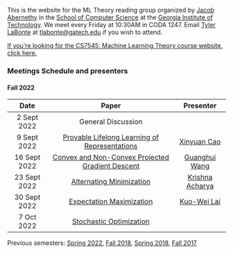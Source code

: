 This is the website for the ML Theory reading group organized by [Jacob Abernethy](https://www.cc.gatech.edu/~jabernethy9/) in the [School of Computer Science](https://www.scs.gatech.edu/) at the [Georgia Institute of Technology](http://www.gatech.edu/). We meet every Friday at 10:30AM in CODA 1247. Email [Tyler LaBonte](https://tyler-labonte.com) at <tlabonte@gatech.edu> if you wish to attend.

[If you're looking for the CS7545: Machine Learning Theory course website, click here.](./CS7545)

### Meetings Schedule and presenters

#### Fall 2022

| Date          | Paper                                                                                | Presenter                                     |
| :-----------: | :----------------------------------------------------------------------------------: | :-------------------------------------------: |
| 2 Sept 2022   | General Discussion                                                                   |                                               |
| 9 Sept 2022   | [Provable Lifelong Learning of Representations](https://arxiv.org/abs/2110.14098)    | [Xinyuan Cao](https://youki-cao.github.io/)   |
| 16 Sept 2022  | [Convex and Non-Convex Projected Gradient Descent](https://arxiv.org/abs/1712.07897) | [Guanghui Wang](https://guanghui-wang-gatech.github.io/) |
| 23 Sept 2022  | [Alternating Minimization](https://arxiv.org/abs/1712.07897)                         | [Krishna Acharya](https://krishnacharya.github.io) |
| 30 Sept 2022  | [Expectation Maximization](https://arxiv.org/abs/1712.07897)                         | [Kuo-Wei Lai](https://tinyurl.com/25ud7stp)   |
| 7 Oct 2022    | [Stochastic Optimization](https://arxiv.org/abs/1712.07897)                          |                                               |


Previous semesters: [Spring 2022](spring22), [Fall 2018](fall18), [Spring 2018](spring18), [Fall 2017](fall17)
